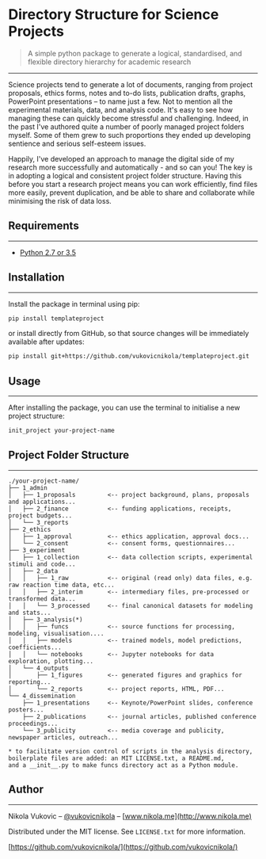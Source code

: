 # Directory Structure for Science Projects
> A simple python package to generate a logical, standardised, and flexible directory hierarchy for academic research
----------------

Science projects tend to generate a lot of documents, ranging from project proposals, ethics forms, notes and to-do lists, publication drafts, graphs, PowerPoint presentations – to name just a few. Not to mention all the experimental materials, data, and analysis code. It's easy to see how managing these can quickly become stressful and challenging. Indeed, in the past I've authored quite a number of poorly managed project folders myself. Some of them grew to such proportions they ended up developing sentience and serious self-esteem issues.

Happily, I've developed an approach to manage the digital side of my research more successfully and automatically - and so can you! The key is in adopting a logical and consistent project folder structure. Having this before you start a research project means you can work efficiently, find files more easily, prevent duplication, and be able to share and collaborate while minimising the risk of data loss.


## Requirements
----------------
- [Python 2.7 or 3.5](https://www.python.org/downloads/)

## Installation
----------------
Install the package in terminal using pip:
```sh
pip install templateproject
```
or install directly from GitHub, so that source changes will be immediately available after updates:
```sh
pip install git+https://github.com/vukovicnikola/templateproject.git
```
## Usage
----------------
After installing the package, you can use the terminal to initialise a new project structure:
```sh
init_project your-project-name
```


## Project Folder Structure
----------------
```
./your-project-name/
├── 1_admin
│   ├── 1_proposals         <-- project background, plans, proposals and applications...
│   ├── 2_finance           <-- funding applications, receipts, project budgets...
│   └── 3_reports
├── 2_ethics
│   ├── 1_approval          <-- ethics application, approval docs...
│   └── 2_consent           <-- consent forms, questionnaires...
├── 3_experiment
│   ├── 1_collection        <-- data collection scripts, experimental stimuli and code...
│   ├── 2_data
│   │   ├── 1_raw           <-- original (read only) data files, e.g. raw reaction time data, etc...
│   │   ├── 2_interim       <-- intermediary files, pre-processed or transformed data...
│   │   └── 3_processed     <-- final canonical datasets for modeling and stats...
│   ├── 3_analysis(*)
│   │   ├── funcs           <-- source functions for processing, modeling, visualisation....
│   │   ├── models          <-- trained models, model predictions, coefficients...
│   │   └── notebooks       <-- Jupyter notebooks for data exploration, plotting...
│   └── 4_outputs
│       ├── 1_figures       <-- generated figures and graphics for reporting...
│       └── 2_reports       <-- project reports, HTML, PDF...
└── 4_dissemination
    ├── 1_presentations     <-- Keynote/PowerPoint slides, conference posters...
    ├── 2_publications      <-- journal articles, published conference proceedings...
    └── 3_publicity         <-- media coverage and publicity, newspaper articles, outreach...

* to facilitate version control of scripts in the analysis directory,
boilerplate files are added: an MIT LICENSE.txt, a README.md,
and a __init__.py to make funcs directory act as a Python module.
```


## Author
----------------
Nikola Vukovic – [@vukovicnikola](https://twitter.com/vukovicnikola) – [www.nikola.me](http://www.nikola.me)

Distributed under the MIT license. See ``LICENSE.txt`` for more information.

[https://github.com/vukovicnikola/](https://github.com/vukovicnikola/)
